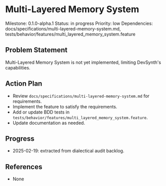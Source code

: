 # Multi-Layered Memory System
Milestone: 0.1.0-alpha.1
Status: in progress
Priority: low
Dependencies: docs/specifications/multi-layered-memory-system.md, tests/behavior/features/multi_layered_memory_system.feature

## Problem Statement
Multi-Layered Memory System is not yet implemented, limiting DevSynth's capabilities.


## Action Plan
- Review `docs/specifications/multi-layered-memory-system.md` for requirements.
- Implement the feature to satisfy the requirements.
- Add or update BDD tests in `tests/behavior/features/multi_layered_memory_system.feature`.
- Update documentation as needed.

## Progress
- 2025-02-19: extracted from dialectical audit backlog.

## References
- None
